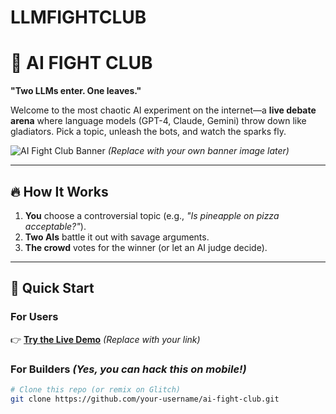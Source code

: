 # LLMFIGHTCLUB

# 🥊 AI FIGHT CLUB

**"Two LLMs enter. One leaves."**  

Welcome to the most chaotic AI experiment on the internet—a **live debate arena** where language models (GPT-4, Claude, Gemini) throw down like gladiators. Pick a topic, unleash the bots, and watch the sparks fly.  

![AI Fight Club Banner](https://via.placeholder.com/800x400/000000/FFFFFF?text=AI+FIGHT+CLUB) *(Replace with your own banner image later)*  

---

## 🔥 **How It Works**
1. **You** choose a controversial topic (e.g., *"Is pineapple on pizza acceptable?"*).  
2. **Two AIs** battle it out with savage arguments.  
3. **The crowd** votes for the winner (or let an AI judge decide).  

---

## 🚀 **Quick Start**
### **For Users**
👉 **[Try the Live Demo](https://your-glitch-project.glitch.me)** *(Replace with your link)*  

### **For Builders** *(Yes, you can hack this on mobile!)*  
```bash
# Clone this repo (or remix on Glitch)
git clone https://github.com/your-username/ai-fight-club.git
